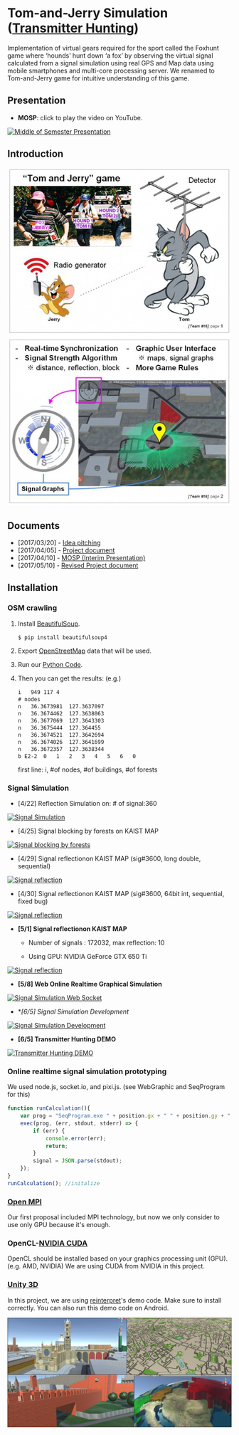 # Tom-and-Jerry Simulation ([Transmitter Hunting](https://en.wikipedia.org/wiki/Transmitter_hunting))
Implementation of virtual gears required for the sport called the Foxhunt game where ‘hounds’ hunt down ‘a fox’ by observing the virtual signal calculated from a signal simulation using real GPS and Map data using mobile smartphones and multi-core processing server. We renamed to Tom-and-Jerry game for intuitive understanding of this game.

## Presentation
* **MOSP**: click to play the video on YouTube.

[![Middle of Semester Presentation](https://img.youtube.com/vi/RQ_oRsLWNQ4/0.jpg)](https://www.youtube.com/watch?v=RQ_oRsLWNQ4 "Middle of Semester Presentation")

## Introduction
![alt tag](README/introduction.jpg)

## Documents
* [2017/03/20] - [Idea pitching]([2017.3.20]_idea_pitching.pdf)
* [2017/04/05] - [Project document]([2017.4.05]_project_document.pdf)
* [2017/04/10] - [MOSP (Interim Presentation)]([2017.4.10]_middle_of_semester_presentation.pdf)
* [2017/05/10] - [Revised Project document]([2017.5.10]_revised_project_document.pdf)

## Installation
### OSM crawling

1. Install [BeautifulSoup](https://www.crummy.com/software/BeautifulSoup/bs4/doc/#installing-beautiful-soup).

	```
	$ pip install beautifulsoup4
	```
	
2. Export [OpenStreetMap](http://www.openstreetmap.org/export) data that will be used.
3. Run our [Python Code](OSMcrawling/MapData_Crawling.py).
4. Then you can get the results: (e.g.)

	```
	i	949	117	4
	# nodes
	n	36.3673981	127.3637097
	n	36.3674462	127.3638063
	n	36.3677069	127.3643303
	n	36.3675444	127.364455
	n	36.3674521	127.3642694
	n	36.3674026	127.3641699
	n	36.3672357	127.3638344
	b E2-2	0	1	2	3	4	5	6	0
	```
	
	first line: i, #of nodes, #of buildings, #of forests
		
### Signal Simulation
* [4/22] Reflection Simulation on: # of signal:360

[![Signal Simulation](https://img.youtube.com/vi/6H-wo_vZulA/0.jpg)](https://www.youtube.com/watch?v=6H-wo_vZulA "Signal Simulation")

* [4/25] Signal blocking by forests on KAIST MAP

[![Signal blocking by forests](https://img.youtube.com/vi/OocRdbA8gdY/0.jpg)](https://www.youtube.com/watch?v=OocRdbA8gdY "Signal blocking by forests")

* [4/29] Signal reflectionon KAIST MAP (sig#3600, long double, sequential)

[![Signal reflection](https://img.youtube.com/vi/gqyN_1NY7mE/0.jpg)](https://www.youtube.com/watch?v=gqyN_1NY7mE "Signal reflection")

* [4/30] Signal reflectionon KAIST MAP (sig#3600, 64bit int, sequential, fixed bug)

[![Signal reflection](https://img.youtube.com/vi/A-gF2tzhoB0/0.jpg)](https://www.youtube.com/watch?v=A-gF2tzhoB0 "Signal reflection")

* **[5/1] Signal reflectionon KAIST MAP**

	- Number of signals : 172032, max reflection: 10
	
	- Using GPU: NVIDIA GeForce GTX 650 Ti

[![Signal reflection](https://img.youtube.com/vi/2uKSR1LshKs/0.jpg)](https://www.youtube.com/watch?v=2uKSR1LshKs "Signal reflection")

* **[5/8] Web Online Realtime Graphical Simulation**

[![Signal Simulation Web Socket](https://img.youtube.com/vi/h7f6DAYvjwM/0.jpg)](https://www.youtube.com/watch?v=h7f6DAYvjwM "Signal Simulation Web Socket")

* **[6/5] Signal Simulation Development*

[![Signal Simulation Development](https://img.youtube.com/vi/Y0MLaJUGkLo/0.jpg)](https://www.youtube.com/watch?v=Y0MLaJUGkLo "Signal Simulation Development")

* **[6/5] Transmitter Hunting DEMO**

[![Transmitter Hunting DEMO](https://img.youtube.com/vi/ayTxKpPJf4c/0.jpg)](https://www.youtube.com/watch?v=ayTxKpPJf4c "Transmitter Hunting DEMO")

### Online realtime signal simulation prototyping
We used node.js, socket.io, and pixi.js. (see WebGraphic and SeqProgram for this)

```javascript
function runCalculation(){
	var prog = "SeqProgram.exe " + position.gx + " " + position.gy + " " + position.ax + " " + position.ay;
	exec(prog, (err, stdout, stderr) => {
		if (err) {
			console.error(err);
			return;
		}
		signal = JSON.parse(stdout);
	});
}
runCalculation(); //initalize
```

### [Open MPI](https://www.open-mpi.org/)
Our first proposal included MPI technology, but now we only consider to use only GPU because it's enough.

### OpenCL-[NVIDIA CUDA](https://developer.nvidia.com/cuda-downloads)
OpenCL should be installed based on your graphics processing unit (GPU). (e.g. AMD, NVIDIA) We are using CUDA from NVIDIA in this project.

### [Unity 3D](https://unity3d.com/)
In this project, we are using [reinterpret](https://github.com/reinterpretcat/utymap/)'s demo code. Make sure to install correctly. You can also run this demo code on Android.

![alt tag](README/reinterpret_utymap.png)


